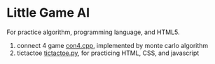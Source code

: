 # Little Game AI
For practice algorithm, programming language, and HTML5.

1. connect 4 game [con4.cpp](con4.cpp), implemented by monte carlo algorithm
2. tictactoe [tictactoe.py](tictactoe.py), for practicing HTML, CSS, and javascript
